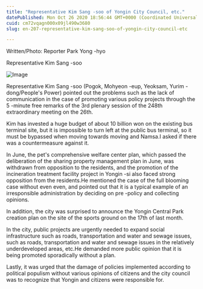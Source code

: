 ```yaml
---
title: "Representative Kim Sang -soo of Yongin City Council, etc."
datePublished: Mon Oct 26 2020 18:56:44 GMT+0000 (Coordinated Universal Time)
cuid: cm72vqagn000x09jl490w3680
slug: en-207-representative-kim-sang-soo-of-yongin-city-council-etc

---
```



Written/Photo: Reporter Park Yong -hyo

Representative Kim Sang -soo

![Image](https://cdn.hashnode.com/res/hashnode/image/upload/v1739423311530/44d7b91e-0962-4ae8-9696-c61e242872d9.jpeg)

Representative Kim Sang -soo (Pogok, Mohyeon -eup, Yeoksam, Yurim -dong/People's Power) pointed out the problems such as the lack of communication in the case of promoting various policy projects through the 5 -minute free remarks of the 3rd plenary session of the 248th extraordinary meeting on the 26th.

Kim has invested a huge budget of about 10 billion won on the existing bus terminal site, but it is impossible to turn left at the public bus terminal, so it must be bypassed when moving towards moving and Namsa.I asked if there was a countermeasure against it.

In June, the pet's comprehensive welfare center plan, which passed the deliberation of the sharing property management plan in June, was withdrawn from opposition to the residents, and the promotion of the incineration treatment facility project in Yongin -si also faced strong opposition from the residents.He mentioned the case of the full blooming case without even even, and pointed out that it is a typical example of an irresponsible administration by deciding on pre -policy and collecting opinions.

In addition, the city was surprised to announce the Yongin Central Park creation plan on the site of the sports ground on the 17th of last month.

In the city, public projects are urgently needed to expand social infrastructure such as roads, transportation and water and sewage issues, such as roads, transportation and water and sewage issues in the relatively underdeveloped areas, etc.He demanded more public opinion that it is being promoted sporadically without a plan.

Lastly, it was urged that the damage of policies implemented according to political populism without various opinions of citizens and the city council was to recognize that Yongin and citizens were responsible for.